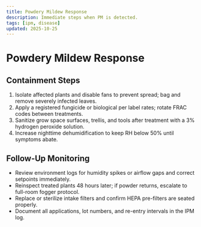 ```yaml
---
title: Powdery Mildew Response
description: Immediate steps when PM is detected.
tags: [ipm, disease]
updated: 2025-10-25
---
```


# Powdery Mildew Response

## Containment Steps

1. Isolate affected plants and disable fans to prevent spread; bag and remove severely infected leaves.
2. Apply a registered fungicide or biological per label rates; rotate FRAC codes between treatments.
3. Sanitize grow space surfaces, trellis, and tools after treatment with a 3% hydrogen peroxide solution.
4. Increase nighttime dehumidification to keep RH below 50% until symptoms abate.

## Follow-Up Monitoring

- Review environment logs for humidity spikes or airflow gaps and correct setpoints immediately.
- Reinspect treated plants 48 hours later; if powder returns, escalate to full-room fogger protocol.
- Replace or sterilize intake filters and confirm HEPA pre-filters are seated properly.
- Document all applications, lot numbers, and re-entry intervals in the IPM log.
